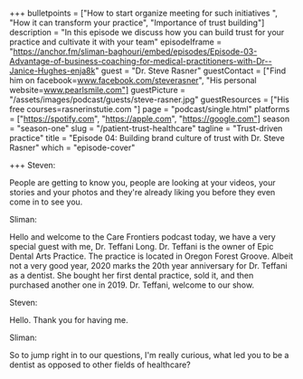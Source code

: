 +++
bulletpoints = ["How to start organize meeting for such initiatives ", "How it can transform your practice", "Importance of trust building"]
description = "In this episode we discuss how you can build trust for your practice and cultivate it with your team"
episodeIframe = "https://anchor.fm/sliman-baghouri/embed/episodes/Episode-03-Advantage-of-business-coaching-for-medical-practitioners-with-Dr--Janice-Hughes-enja8k"
guest = "Dr. Steve Rasner"
guestContact = ["Find him on facebook=www.facebook.com/steverasner", "His personal website=www.pearlsmile.com"]
guestPicture = "/assets/images/podcast/guests/steve-rasner.jpg"
guestResources = ["His free courses=rasnerinstutie.com "]
page = "podcast/single.html"
platforms = ["https://spotify.com", "https://apple.com", "https://google.com"]
season = "season-one"
slug = "/patient-trust-healthcare"
tagline = "Trust-driven practice"
title = "Episode 04: Building brand culture of trust with Dr. Steve Rasner"
which = "episode-cover"

+++
Steven:

People are getting to know you, people are looking at your videos, your stories and your photos and they're already liking you before they even come in to see you.

Sliman:

Hello and welcome to the Care Frontiers podcast today, we have a very special guest with me, Dr. Teffani Long. Dr. Teffani is the owner of Epic Dental Arts Practice. The practice is located in Oregon Forest Groove. Albeit not a very good year, 2020 marks the 20th year anniversary for Dr. Teffani as a dentist. She bought her first dental practice, sold it, and then purchased another one in 2019. Dr. Teffani, welcome to our show. 

Steven:

Hello. Thank you for having me. 

Sliman: 

So to jump right in to our questions, I'm really curious, what led you to be a dentist as opposed to  other fields of healthcare?